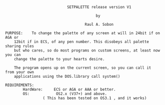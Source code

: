 

                                SETPALETTE release version V1

                                             by

                                        Raul A. Sobon

    PURPOSE:	To change the palette of any screen at will in 24bit if on AGA or
		12bit if in ECS, of any pen number. This disobeys all palette sharing rules
		but who cares, so do most programs on custom screens, at least now you can
		change the palette to your hearts desire.

		The program opens up on the current screen, so you can call it from your own
		applications using the DOS.library call system()

    REQUIREMENTS:
            HardWare:     ECS or AGA or AAA or better.
            OS:            OS2.x (V37+) and above.
                     ( This has been tested on OS3.1 , and it works)











